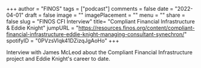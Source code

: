 +++
author = "FINOS"
tags = ["podcast"]
comments = false
date = "2022-04-01"
draft = false
image = ""
imagePlacement = ""
menu = ""
share = false
slug = "FINOS CFI Interview"
title= "Compliant Financial Infrastructure & Eddie Knight"
jumpURL = "https://resources.finos.org/content/compliant-financial-infrastructure-eddie-knight-managing-consultant-synechron/"
spotifyID = "0PVzsVlqk41DZizqJgAoHo"
+++

Interview with James McLeod about the Compliant Financial Infrastructure project and Eddie Knight's career to date.